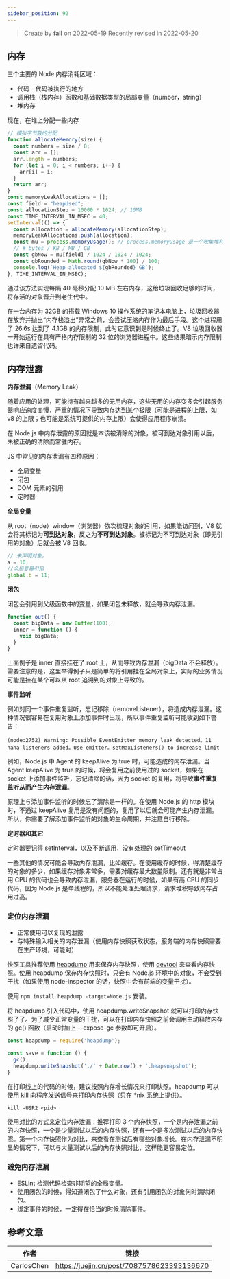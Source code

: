 ```yaml
---
sidebar_position: 92
---
```


> Create by **fall** on 2022-05-19
> Recently revised in 2022-05-20

## 内存

三个主要的 Node 内存消耗区域：

- 代码 - 代码被执行的地方
- 调用栈（栈内存）函数和基础数据类型的局部变量（number，string）
- 堆内存

现在，在堆上分配一些内存

```js
// 模拟字节数的分配
function allocateMemory(size) {
  const numbers = size / 8;
  const arr = [];
  arr.length = numbers;
  for (let i = 0; i < numbers; i++) {
    arr[i] = i;
  }
  return arr;
}
const memoryLeakAllocations = [];
const field = "heapUsed";
const allocationStep = 10000 * 1024; // 10MB
const TIME_INTERVAL_IN_MSEC = 40;
setInterval(() => {
  const allocation = allocateMemory(allocationStep);
  memoryLeakAllocations.push(allocation);
  const mu = process.memoryUsage(); // process.memoryUsage 是一个收集堆利用率指标的原生工具。
  // # bytes / KB / MB / GB
  const gbNow = mu[field] / 1024 / 1024 / 1024;
  const gbRounded = Math.round(gbNow * 100) / 100;
  console.log(`Heap allocated ${gbRounded} GB`);
}, TIME_INTERVAL_IN_MSEC);

```

通过该方法实现每隔 40 毫秒分配 10 MB 左右内存，这给垃圾回收足够的时间，将存活的对象晋升到老生代中。

在一台内存为 32GB 的搭载 Windows 10 操作系统的笔记本电脑上，垃圾回收器在放弃并抛出“内存栈溢出”异常之前，会尝试压缩内存作为最后手段。这个进程用了 26.6s 达到了 4.1GB 的内存限制，此时它意识到是时候终止了。V8 垃圾回收器一开始运行在具有严格内存限制的 32 位的浏览器进程中。这些结果暗示内存限制也许来自遗留代码。

## 内存泄露

**内存泄漏**（Memory Leak）

随着应用的处理，可能持有越来越多的无用内存，这些无用的内存变多会引起服务器响应速度变慢，严重的情况下导致内存达到某个极限（可能是进程的上限，如 v8 的上限；也可能是系统可提供的内存上限）会使得应用程序崩溃。

在 Node.js 中内存泄露的原因就是本该被清除的对象，被可到达对象引用以后，未被正确的清除而常驻内存。

JS 中常见的内存泄漏有四种原因：

- 全局变量
- 闭包
- DOM 元素的引用
- 定时器

**全局变量**

从 root（node）window（浏览器）依次梳理对象的引用，如果能访问到，V8 就会将其标记为**可到达对象**，反之为**不可到达对象**。被标记为不可到达对象（即无引用的对象）后就会被 V8 回收。

```js
// 未声明对象。
a = 10;
//全局变量引用
global.b = 11;
```

**闭包**

闭包会引用到父级函数中的变量，如果闭包未释放，就会导致内存泄漏。

```js
function out() {
  const bigData = new Buffer(100);
  inner = function () {
    void bigData;
  }
}
```

上面例子是 inner 直接挂在了  root 上，从而导致内存泄漏（bigData 不会释放）。需要注意的是，这里举得例子只是简单的将引用挂在全局对象上，实际的业务情况可能是挂在某个可以从 root 追溯到的对象上导致的。

**事件监听**

例如对同一个事件重复监听，忘记移除（removeListener），将造成内存泄漏。这种情况很容易在复用对象上添加事件时出现，所以事件重复监听可能收到如下警告：

```
(node:2752) Warning: Possible EventEmitter memory leak detected。11 haha listeners added。Use emitter。setMaxListeners() to increase limit
```

例如，Node.js 中 Agent 的 keepAlive 为 true 时，可能造成的内存泄漏。当 Agent keepAlive 为  true 的时候，将会复用之前使用过的 socket，如果在 socket 上添加事件监听，忘记清除的话，因为 socket 的复用，将导致**事件重复监听从而产生内存泄漏**。

原理上与添加事件监听的时候忘了清除是一样的。在使用 Node.js 的 http 模块时，不通过 keepAlive 复用是没有问题的，复用了以后就会可能产生内存泄漏。所以，你需要了解添加事件监听的对象的生命周期，并注意自行移除。

**定时器和其它**

定时器要记得 setInterval，以及不断调用，没有处理的 setTimeout

一些其他的情况可能会导致内存泄漏，比如缓存。在使用缓存的时候，得清楚缓存的对象的多少，如果缓存对象非常多，需要对缓存最大数量限制。还有就是非常占用 CPU 的代码也会导致内存泄漏，服务器在运行的时候，如果有高 CPU 的同步代码，因为 Node.js  是单线程的，所以不能处理处理请求，请求堆积导致内存占用过高。

### 定位内存泄漏

- 正常使用可以复现的泄露
- 与特殊输入相关的内存泄漏（使用内存快照获取状态，服务端的内存快照需要在生产环境，可能对）

快照工具推荐使用 [heapdump](https://link.zhihu.com/?target=https%3A//github.com/bnoordhuis/node-heapdump) 用来保存内存快照，使用 [devtool](https://link.zhihu.com/?target=https%3A//github.com/Jam3/devtool) 来查看内存快照。使用 heapdump 保存内存快照时，只会有 Node.js 环境中的对象，不会受到干扰（如果使用 node-inspector 的话，快照中会有前端的变量干扰）。

使用 `npm install heapdump -target=Node.js` 安装。

将 heapdump 引入代码中，使用 heapdump.writeSnapshot 就可以打印内存快照了了。为了减少正常变量的干扰，可以在打印内存快照之前会调用主动释放内存的 gc() 函数（启动时加上 --expose-gc 参数即可开启）。

```js
const heapdump = require('heapdump');

const save = function () {
  gc();
  heapdump.writeSnapshot('./' + Date.now() + '.heapsnapshot');
}
```

在打印线上的代码的时候，建议按照内存增长情况来打印快照。heapdump 可以使用 kill 向程序发送信号来打印内存快照（只在 *nix 系统上提供）。

```shell
kill -USR2 <pid>
```

使用对比的方式来定位内存泄漏：推荐打印 3 个内存快照，一个是内存泄漏之前的内存快照，一个是少量测试以后的内存快照，还有一个是多次测试以后的内存快照。第一个内存快照作为对比，来查看在测试后有哪些对象增长。在内存泄漏不明显的情况下，可以与大量测试以后的内存快照对比，这样能更容易定位。

### 避免内存泄漏

- ESLint 检测代码检查非期望的全局变量。
- 使用闭包的时候，得知道闭包了什么对象，还有引用闭包的对象何时清除闭包。
- 绑定事件的时候，一定得在恰当的时候清除事件。

## 参考文章

| 作者       | 链接                                       |
| ---------- | ------------------------------------------ |
| CarlosChen | https://juejin.cn/post/7087578623393136670 |

